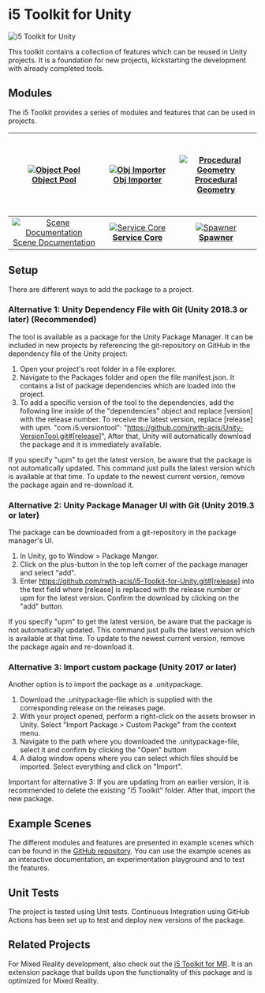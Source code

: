 # i5 Toolkit for Unity

![i5 Toolkit for Unity](https://raw.githubusercontent.com/rwth-acis/i5-Toolkit-for-Unity/develop/Logos/Logo%20wide.svg)

This toolkit contains a collection of features which can be reused in Unity projects.
It is a foundation for new projects, kickstarting the development with already completed tools.
## Modules

The i5 Toolkit provides a series of modules and features that can be used in projects.

| &nbsp; &nbsp; &nbsp; &nbsp; &nbsp; &nbsp; &nbsp; &nbsp; &nbsp; &nbsp; &nbsp; &nbsp; &nbsp; &nbsp; &nbsp; &nbsp; &nbsp; &nbsp; &nbsp; &nbsp; &nbsp; &nbsp; &nbsp; &nbsp; &nbsp; &nbsp; &nbsp; &nbsp; &nbsp; &nbsp; &nbsp; &nbsp; &nbsp; &nbsp;<br/> [![Object Pool](https://raw.githubusercontent.com/rwth-acis/i5-Toolkit-for-Unity/master/Logos/Object%20Pool.svg)<br/>Object Pool](https://github.com/rwth-acis/i5-Toolkit-for-Unity/wiki/Object-Pool)<br/>&nbsp; &nbsp; &nbsp; &nbsp; &nbsp; &nbsp; &nbsp; &nbsp; &nbsp; &nbsp; &nbsp; &nbsp; &nbsp; &nbsp; &nbsp; &nbsp; &nbsp; &nbsp; &nbsp; &nbsp; &nbsp; &nbsp; &nbsp; &nbsp; &nbsp; &nbsp; &nbsp; &nbsp; &nbsp; &nbsp; &nbsp; &nbsp; &nbsp; &nbsp; | &nbsp; &nbsp; &nbsp; &nbsp; &nbsp; &nbsp; &nbsp; &nbsp; &nbsp; &nbsp; &nbsp; &nbsp; &nbsp; &nbsp; &nbsp; &nbsp; &nbsp; &nbsp; &nbsp; &nbsp; &nbsp; &nbsp; &nbsp; &nbsp; &nbsp; &nbsp; &nbsp; &nbsp; &nbsp; &nbsp; &nbsp; &nbsp; &nbsp; &nbsp;<br/> [![Obj Importer](https://raw.githubusercontent.com/rwth-acis/i5-Toolkit-for-Unity/master/Logos/Obj%20Importer.svg)<br/>Obj Importer](https://github.com/rwth-acis/i5-Toolkit-for-Unity/wiki/Obj-Importer)<br/>&nbsp; &nbsp; &nbsp; &nbsp; &nbsp; &nbsp; &nbsp; &nbsp; &nbsp; &nbsp; &nbsp; &nbsp; &nbsp; &nbsp; &nbsp; &nbsp; &nbsp; &nbsp; &nbsp; &nbsp; &nbsp; &nbsp; &nbsp; &nbsp; &nbsp; &nbsp; &nbsp; &nbsp; &nbsp; &nbsp; &nbsp; &nbsp; &nbsp; &nbsp; | &nbsp; &nbsp; &nbsp; &nbsp; &nbsp; &nbsp; &nbsp; &nbsp; &nbsp; &nbsp; &nbsp; &nbsp; &nbsp; &nbsp; &nbsp; &nbsp; &nbsp; &nbsp; &nbsp; &nbsp; &nbsp; &nbsp; &nbsp; &nbsp; &nbsp; &nbsp; &nbsp; &nbsp; &nbsp; &nbsp; &nbsp; &nbsp; &nbsp; &nbsp;<br/> [![Procedural Geometry](https://raw.githubusercontent.com/rwth-acis/i5-Toolkit-for-Unity/master/Logos/Procedural%20Geometry.svg)<br/>Procedural Geometry](https://github.com/rwth-acis/i5-Toolkit-for-Unity/wiki/Procedural-Geometry)<br/>&nbsp; &nbsp; &nbsp; &nbsp; &nbsp; &nbsp; &nbsp; &nbsp; &nbsp; &nbsp; &nbsp; &nbsp; &nbsp; &nbsp; &nbsp; &nbsp; &nbsp; &nbsp; &nbsp; &nbsp; &nbsp; &nbsp; &nbsp; &nbsp; &nbsp; &nbsp; &nbsp; &nbsp; &nbsp; &nbsp; &nbsp; &nbsp; &nbsp; &nbsp; |
| :---: | :---: | :---: |
| [![Scene Documentation](https://raw.githubusercontent.com/rwth-acis/i5-Toolkit-for-Unity/master/Logos/Scene%20Documentation.svg)<br/>Scene Documentation](https://github.com/rwth-acis/i5-Toolkit-for-Unity/wiki/Scene-Documentation) |  [![Service Core](https://raw.githubusercontent.com/rwth-acis/i5-Toolkit-for-Unity/master/Logos/ServiceCore.svg)<br/>**Service Core**](https://github.com/rwth-acis/i5-Toolkit-for-Unity/wiki/Service-Core) | [![Spawner](https://raw.githubusercontent.com/rwth-acis/i5-Toolkit-for-Unity/master/Logos/Spawner.svg)<br/>**Spawner**](https://github.com/rwth-acis/i5-Toolkit-for-Unity/wiki/Spawner) |

## Setup

There are different ways to add the package to a project.

### Alternative 1: Unity Dependency File with Git (Unity 2018.3 or later) (Recommended)

The tool is available as a package for the Unity Package Manager. It can be included in new projects by referencing the git-repository on GitHub in the dependency file of the Unity project:

1. Open your project's root folder in a file explorer.
2. Navigate to the Packages folder and open the file manifest.json. It contains a list of package dependencies which are loaded into the project.
3. To add a specific version of the tool to the dependencies, add the following line inside of the "dependencies" object and replace [version] with the release number. To receive the latest version, replace [release] with upm. "com.i5.versiontool": "https://github.com/rwth-acis/Unity-VersionTool.git#[release]", After that, Unity will automatically download the package and it is immediately available.

If you specify "upm" to get the latest version, be aware that the package is not automatically updated.
This command just pulls the latest version which is available at that time.
To update to the newest current version, remove the package again and re-download it.

### Alternative 2: Unity Package Manager UI with Git (Unity 2019.3 or later)

The package can be downloaded from a git-repository in the package manager's UI.

1. In Unity, go to Window > Package Manger.
2. Click on the plus-button in the top left corner of the package manager and select "add".
3. Enter https://github.com/rwth-acis/i5-Toolkit-for-Unity.git#[release] into the text field where [release] is replaced with the release number or upm for the latest version.
   Confirm the download by clicking on the "add" button.

If you specify "upm" to get the latest version, be aware that the package is not automatically updated.
This command just pulls the latest version which is available at that time.
To update to the newest current version, remove the package again and re-download it.

### Alternative 3: Import custom package (Unity 2017 or later)

Another option is to import the package as a .unitypackage.

1. Download the .unitypackage-file which is supplied with the corresponding release on the releases page.
2. With your project opened, perform a right-click on the assets browser in Unity. Select "Import Package > Custom Packge" from the context menu.
3. Navigate to the path where you downloaded the .unitypackage-file, select it and confirm by clicking the "Open" buttom
4. A dialog window opens where you can select which files should be imported. Select everything and click on "Import".

Important for alternative 3: If you are updating from an earlier version, it is recommended to delete the existing "i5 Toolkit" folder.
After that, import the new package.

## Example Scenes

The different modules and features are presented in example scenes which can be found in the [GitHub repository](https://github.com/rwth-acis/i5-Toolkit-for-Unity).
You can use the example scenes as an interactive documentation, an experimentation playground and to test the features.

## Unit Tests
The project is tested using Unit tests.
Continuous Integration using GitHub Actions has been set up to test and deploy new versions of the package.

## Related Projects

For Mixed Reality development, also check out the [i5 Toolkit for MR](https://github.com/rwth-acis/i5-Toolkit-for-Mixed-Reality).
It is an extension package that builds upon the functionality of this package and is optimized for Mixed Reality.